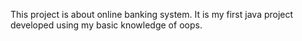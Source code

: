 This project is about online banking system. It is my first java project developed using my basic knowledge of oops.
